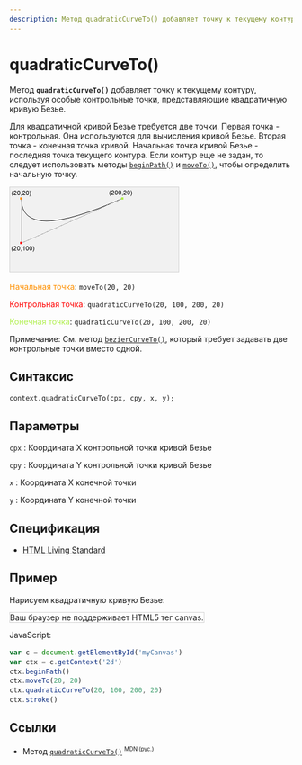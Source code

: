 ```yaml
---
description: Метод quadraticCurveTo() добавляет точку к текущему контуру, используя особые контрольные точки, представляющие квадратичную кривую Безье
---
```


# quadraticCurveTo()

Метод **`quadraticCurveTo()`** добавляет точку к текущему контуру, используя особые контрольные точки, представляющие квадратичную кривую Безье.

Для квадратичной кривой Безье требуется две точки. Первая точка - контрольная. Она используются для вычисления кривой Безье. Вторая точка - конечная точка кривой. Начальная точка кривой Безье - последняя точка текущего контура. Если контур еще не задан, то следует использовать методы [`beginPath()`](beginpath.md) и [`moveTo()`](moveto.md), чтобы определить начальную точку.

![Квадратичная кривая Безье](quadraticcurve.gif)

<span style="color:#ff9000;">Начальная точка</span>: `moveTo(20, 20)`

<span style="color:#FF0000;">Контрольная точка</span>: `quadraticCurveTo(20, 100, 200, 20)`

<span style="color:#b0ef4e;">Конечная точка</span>: `quadraticCurveTo(20, 100, 200, 20)`

Примечание: См. метод [`bezierCurveTo()`](beziercurveto.md), который требует задавать две контрольные точки вместо одной.

## Синтаксис

```
context.quadraticCurveTo(cpx, cpy, x, y);
```

## Параметры

`cpx`
: Координата X контрольной точки кривой Безье

`cpy`
: Координата Y контрольной точки кривой Безье

`x`
: Координата X конечной точки

`y`
: Координата Y конечной точки

## Спецификация

- [HTML Living Standard](https://html.spec.whatwg.org/multipage/canvas.html#dom-context-2d-quadraticcurveto)

## Пример

Нарисуем квадратичную кривую Безье:

<canvas id="myCanvas" width="300" height="150" style="border:1px solid #d3d3d3;background:#ffffff;">
Ваш браузер не поддерживает HTML5 тег canvas.
</canvas>
<script>
var c=document.getElementById("myCanvas");
var canvOK=1;
try {c.getContext("2d");}
catch (er) {canvOK=0;}
if (canvOK==1){
var ctx=c.getContext("2d");
ctx.beginPath();
ctx.moveTo(20,20);
ctx.quadraticCurveTo(20,100,200,20);
ctx.stroke();}
</script>

JavaScript:

```js
var c = document.getElementById('myCanvas')
var ctx = c.getContext('2d')
ctx.beginPath()
ctx.moveTo(20, 20)
ctx.quadraticCurveTo(20, 100, 200, 20)
ctx.stroke()
```

## Ссылки

- Метод [`quadraticCurveTo()`](https://developer.mozilla.org/ru/docs/Web/API/CanvasRenderingContext2D/quadraticCurveTo) <sup><small>MDN (рус.)</small></sup>
